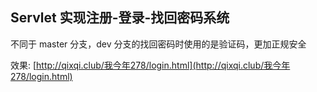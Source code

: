 ## Servlet 实现注册-登录-找回密码系统

不同于 master 分支，dev 分支的找回密码时使用的是验证码，更加正规安全

效果: [http://qixqi.club/我今年278/login.html](http://qixqi.club/我今年278/login.html)
